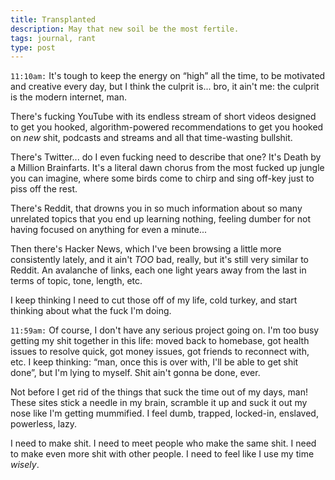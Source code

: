 ```yaml
---
title: Transplanted
description: May that new soil be the most fertile.
tags: journal, rant
type: post
---
```


`11:10am:` It's tough to keep the energy on “high” all the time, to be motivated and creative every day, but I think the culprit is... bro, it ain't me: the culprit is the modern internet, man.

There's fucking YouTube with its endless stream of short videos designed to get you hooked, algorithm-powered recommendations to get you hooked on *new* shit, podcasts and streams and all that time-wasting bullshit.

There's Twitter... do I even fucking need to describe that one? It's Death by a Million Brainfarts. It's a literal dawn chorus from the most fucked up jungle you can imagine, where some birds come to chirp and sing off-key just to piss off the rest.

There's Reddit, that drowns you in so much information about so many unrelated topics that you end up learning nothing, feeling dumber for not having focused on anything for even a minute...

Then there's Hacker News, which I've been browsing a little more consistently lately, and it ain't *TOO* bad, really, but it's still very similar to Reddit. An avalanche of links, each one light years away from the last in terms of topic, tone, length, etc.

I keep thinking I need to cut those off of my life, cold turkey, and start thinking about what the fuck I'm doing.

`11:59am:` Of course, I don't have any serious project going on. I'm too busy getting my shit together in this life: moved back to homebase, got health issues to resolve quick, got money issues, got friends to reconnect with, etc. I keep thinking: “man, once this is over with, I'll be able to get shit done”, but I'm lying to myself. Shit ain't gonna be done, ever.

Not before I get rid of the things that suck the time out of my days, man! These sites stick a needle in my brain, scramble it up and suck it out my nose like I'm getting mummified. I feel dumb, trapped, locked-in, enslaved, powerless, lazy.

I need to make shit. I need to meet people who make the same shit. I need to make even more shit with other people. I need to feel like I use my time *wisely*.
